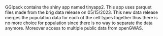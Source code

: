 GGIpack contains the  shiny app  named  tinyapp2.  This app uses parquet files made 
from the brig  data release on 05/15/2023. This new data release merges the 
population data for each of the cell types together thus there is no more choice 
for population since there is no way to separate the data anymore. Moreover access to 
multiple public data  from openGWAS.

